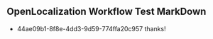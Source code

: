 ## OpenLocalization Workflow Test MarkDown

* 44ae09b1-8f8e-4dd3-9d59-774ffa20c957 
thanks!



<!--HONumber=Jan16_HO3-->
